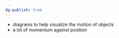 ```yaml
---
dg-publish: true
---
```


- diagrams to help visualize the motion of objects
- a lot of momentum against position
